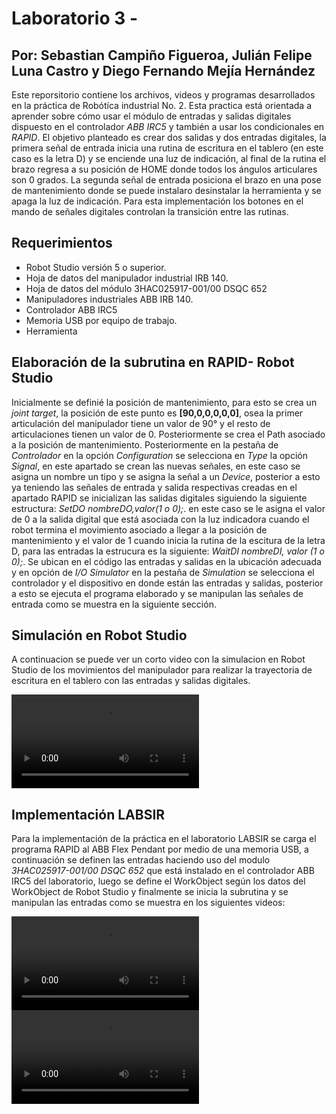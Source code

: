 # Laboratorio 3 - 
## Por: Sebastian Campiño Figueroa, Julián Felipe Luna Castro y Diego Fernando Mejía Hernández

Este reporsitorio contiene los archivos, videos y programas desarrollados en la práctica de Robótíca industrial No. 2. Esta practica está orientada a aprender sobre cómo usar el módulo de entradas y salidas digitales dispuesto en el controlador *ABB IRC5* y también a usar los condicionales en *RAPID*. El objetivo planteado es crear dos salidas y dos entradas digitales, la primera señal de entrada inicia una rutina de escritura en el tablero (en este caso es la letra D) y se enciende una luz de indicación, al final de la rutina el brazo regresa a su posición de HOME donde todos los ángulos articulares son 0 grados. La segunda señal de entrada posiciona el brazo en una pose de mantenimiento donde se puede instalaro desinstalar la herramienta y se apaga la luz de indicación.
Para esta implementación los botones en el mando de señales digitales controlan la transición entre las rutinas.

## Requerimientos

* Robot Studio versión 5 o superior.
* Hoja de datos del manipulador industrial IRB 140.
* Hoja de datos del módulo 3HAC025917-001/00 DSQC 652
* Manipuladores industriales ABB IRB 140.
* Controlador ABB IRC5
* Memoria USB por equipo de trabajo.
* Herramienta
  
## Elaboración de la subrutina en RAPID- Robot Studio
Inicialmente se definié la posición de mantenimiento, para esto se crea un *joint target*, la posición de este punto es **[90,0,0,0,0,0]**, osea la primer articulación del manipulador tiene un valor de 90° y el resto de articulaciones tienen un valor de 0. Posteriormente se crea el Path asociado a la posición de mantenimiento.  Posteriormente en la pestaña de *Controlador* en la opción *Configuration* se selecciona en *Type* la opción *Signal*, en este apartado se crean las nuevas señales, en este caso se asigna un nombre un tipo y se asigna la señal a un *Device*, posterior a esto ya teniendo las señales de entrada y salida respectivas creadas en el apartado RAPID se inicializan las salidas digitales siguiendo la siguiente estructura: *SetDO nombreDO,valor(1 o 0);*. en este caso se le asigna el valor de 0 a la salida digital que está asociada con la luz indicadora cuando el robot termina el movimiento asociado a llegar a la posición de mantenimiento y el valor de 1 cuando inicia la rutina de la escitura de la letra D, para las entradas la estrucura es la siguiente: *WaitDI nombreDI, valor (1 o 0);*. Se ubican en el código las entradas y salidas en la ubicación adecuada y en opción de *I/O Simulator* en la pestaña de *Simulation* se selecciona el controlador y el dispositivo en donde están las entradas y salidas, posterior a esto se ejecuta el programa elaborado y se manipulan las señales de entrada como se muestra en la siguiente sección.

## Simulación en Robot Studio
A continuacion se puede ver un corto video con la simulacion en Robot Studio de los movimientos del manipulador para realizar la trayectoria de escritura en el tablero con las entradas y salidas digitales.

<video src="./videos/VideoSimulacionL3.mp4" type="video/mp4">
</video>

## Implementación LABSIR
Para la implementación de la práctica en el laboratorio LABSIR se carga el programa RAPID al ABB Flex Pendant por medio de una memoria USB, a continuación se definen las entradas haciendo uso del modulo *3HAC025917-001/00 DSQC 652* que está instalado en el controlador ABB IRC5 del laboratorio, luego se define el WorkObject según los datos del WorkObject de Robot Studio y finalmente se inicia la subrutina y se manipulan las entradas como se muestra en los siguientes videos:

<video src="./Videos/VideoImplementacionL3-1.mp4" type="video/mp4">
</video>
<video src="./Videos/VideoImplementacionL3-2.mp4" type="video/mp4">
</video>
